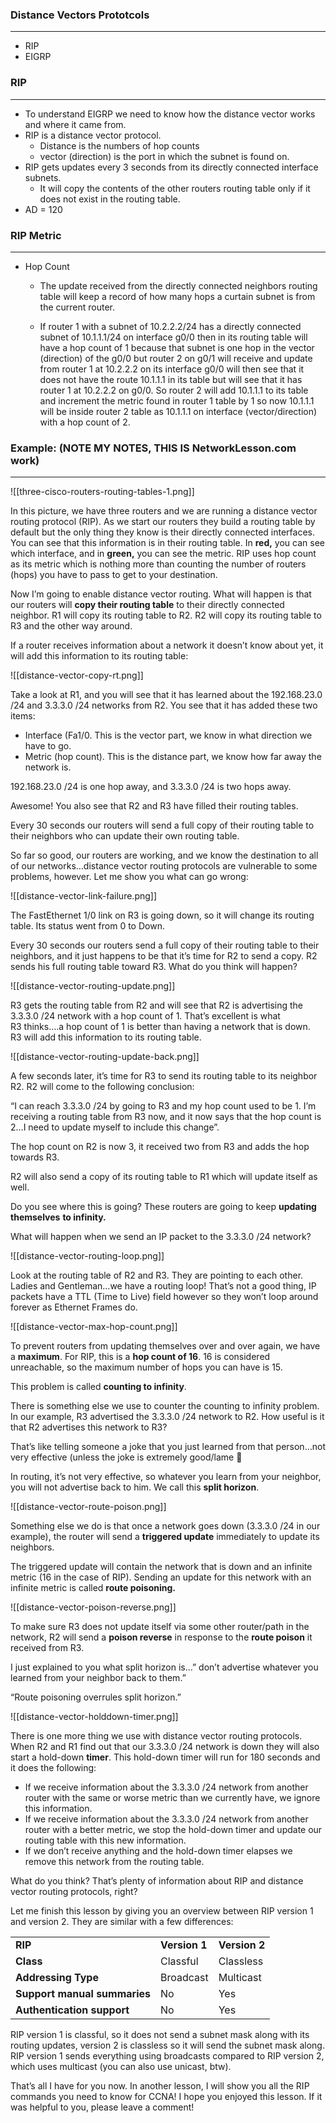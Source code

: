 
###  Distance Vectors Prototcols
----
- RIP
- EIGRP

### RIP 
---
- To understand EIGRP we need to know how the distance vector works and where it came from.
- RIP is a distance vector protocol.
	- Distance is the numbers of hop counts
	- vector (direction) is the port in which the subnet is found on.
- RIP gets updates every 3 seconds from its directly connected interface subnets.
	- It will copy the contents of the other routers routing table only if it does not exist in the routing table.
- AD = 120

### RIP Metric
---
- Hop Count
	- The update received from the directly connected neighbors routing table will keep a record of how many hops a curtain subnet is from the current router. 

	- If router 1 with a subnet of 10.2.2.2/24 has a directly connected subnet of 10.1.1.1/24 on interface g0/0 then in its routing table will have a hop count of 1 because that subnet is one hop in the vector (direction) of the g0/0 but router 2 on g0/1 will receive and update from router 1 at 10.2.2.2 on its interface g0/0 will then see that it does not have the route 10.1.1.1 in its table but will see that it has router 1 at 10.2.2.2 on g0/0. So router 2 will add 10.1.1.1 to its table and increment the metric found in router 1 table by 1 so now 10.1.1.1 will be inside router 2 table as 10.1.1.1 on interface (vector/direction) with a hop count of 2.


### Example: (NOTE MY NOTES, THIS IS NetworkLesson.com work)
-----

![[three-cisco-routers-routing-tables-1.png]]

In this picture, we have three routers and we are running a distance vector routing protocol (RIP). As we start our routers they build a routing table by default but the only thing they know is their directly connected interfaces. You can see that this information is in their routing table. In **red,** you can see which interface, and in **green,** you can see the metric. RIP uses hop count as its metric which is nothing more than counting the number of routers (hops) you have to pass to get to your destination.

Now I’m going to enable distance vector routing. What will happen is that our routers will **copy their routing table** to their directly connected neighbor. R1 will copy its routing table to R2. R2 will copy its routing table to R3 and the other way around.

If a router receives information about a network it doesn’t know about yet, it will add this information to its routing table:

![[distance-vector-copy-rt.png]]

Take a look at R1, and you will see that it has learned about the 192.168.23.0 /24 and 3.3.3.0 /24 networks from R2. You see that it has added these two items:

- Interface (Fa1/0. This is the vector part, we know in what direction we have to go.
- Metric (hop count). This is the distance part, we know how far away the network is.

192.168.23.0 /24 is one hop away, and 3.3.3.0 /24 is two hops away.

Awesome! You also see that R2 and R3 have filled their routing tables.

Every 30 seconds our routers will send a full copy of their routing table to their neighbors who can update their own routing table.

So far so good, our routers are working, and we know the destination to all of our networks…distance vector routing protocols are vulnerable to some problems, however. Let me show you what can go wrong:

![[distance-vector-link-failure.png]]

The FastEthernet 1/0 link on R3 is going down, so it will change its routing table. Its status went from 0 to Down.

Every 30 seconds our routers send a full copy of their routing table to their neighbors, and it just happens to be that it’s time for R2 to send a copy. R2 sends his full routing table toward R3. What do you think will happen?

![[distance-vector-routing-update.png]]

R3 gets the routing table from R2 and will see that R2 is advertising the 3.3.3.0 /24 network with a hop count of 1. That’s excellent is what R3 thinks….a hop count of 1 is better than having a network that is down. R3 will add this information to its routing table.

![[distance-vector-routing-update-back.png]]


A few seconds later, it’s time for R3 to send its routing table to its neighbor R2. R2 will come to the following conclusion:

“I can reach 3.3.3.0 /24 by going to R3 and my hop count used to be 1. I’m receiving a routing table from R3 now, and it now says that the hop count is 2…I need to update myself to include this change”.

The hop count on R2 is now 3, it received two from R3 and adds the hop towards R3.

R2 will also send a copy of its routing table to R1 which will update itself as well.

Do you see where this is going? These routers are going to keep **updating themselves** **to infinity.**

What will happen when we send an IP packet to the 3.3.3.0 /24 network?

![[distance-vector-routing-loop.png]]


Look at the routing table of R2 and R3. They are pointing to each other. Ladies and Gentleman…we have a routing loop! That’s not a good thing, IP packets have a TTL (Time to Live) field however so they won’t loop around forever as Ethernet Frames do.

![[distance-vector-max-hop-count.png]]

To prevent routers from updating themselves over and over again, we have a **maximum**. For RIP, this is a **hop count of 16**. 16 is considered unreachable, so the maximum number of hops you can have is 15.

This problem is called **counting to infinity**.

There is something else we use to counter the counting to infinity problem. In our example, R3 advertised the 3.3.3.0 /24 network to R2. How useful is it that R2 advertises this network to R3?

That’s like telling someone a joke that you just learned from that person…not very effective (unless the joke is extremely good/lame 🙂

In routing, it’s not very effective, so whatever you learn from your neighbor, you will not advertise back to him. We call this **split horizon**.

![[distance-vector-route-poison.png]]

Something else we do is that once a network goes down (3.3.3.0 /24 in our example), the router will send a **triggered update** immediately to update its neighbors.

The triggered update will contain the network that is down and an infinite metric (16 in the case of RIP). Sending an update for this network with an infinite metric is called **route poisoning.**

![[distance-vector-poison-reverse.png]]


To make sure R3 does not update itself via some other router/path in the network, R2 will send a **poison reverse** in response to the **route poison** it received from R3.

I just explained to you what split horizon is…” don’t advertise whatever you learned from your neighbor back to them.”

“Route poisoning overrules split horizon.”

![[distance-vector-holddown-timer.png]]



There is one more thing we use with distance vector routing protocols. When R2 and R1 find out that our 3.3.3.0 /24 network is down they will also start a hold-down **timer**. This hold-down timer will run for 180 seconds and it does the following:

- If we receive information about the 3.3.3.0 /24 network from another router with the same or worse metric than we currently have, we ignore this information.
- If we receive information about the 3.3.3.0 /24 network from another router with a better metric, we stop the hold-down timer and update our routing table with this new information.
- If we don’t receive anything and the hold-down timer elapses we remove this network from the routing table.

What do you think? That’s plenty of information about RIP and distance vector routing protocols, right?

Let me finish this lesson by giving you an overview between RIP version 1 and version 2. They are similar with a few differences:

|   |   |   |
|---|---|---|
|**RIP**|**Version 1**|**Version 2**|
|**Class**|Classful|Classless|
|**Addressing Type**|Broadcast|Multicast|
|**Support manual summaries**|No|Yes|
|**Authentication support**|No|Yes|


RIP version 1 is classful, so it does not send a subnet mask along with its routing updates, version 2 is classless so it will send the subnet mask along. RIP version 1 sends everything using broadcasts compared to RIP version 2, which uses multicast (you can also use unicast, btw).

That’s all I have for you now. In another lesson, I will show you all the RIP commands you need to know for CCNA! I hope you enjoyed this lesson. If it was helpful to you, please leave a comment!